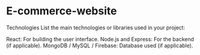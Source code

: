# E-commerce-website
Technologies
List the main technologies or libraries used in your project:

React: For building the user interface.
Node.js and Express: For the backend (if applicable).
MongoDB / MySQL / Firebase: Database used (if applicable).
